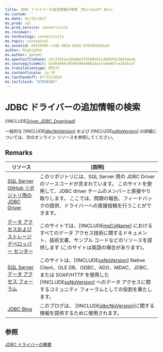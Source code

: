 ```yaml
---
title: JDBC ドライバーの追加情報の検索 |Microsoft Docs
ms.custom: ''
ms.date: 01/19/2017
ms.prod: sql
ms.prod_service: connectivity
ms.reviewer: ''
ms.technology: connectivity
ms.topic: conceptual
ms.assetid: e0329385-c3ab-481d-81b5-6703955a91a9
author: MightyPen
ms.author: genemi
ms.openlocfilehash: c6137b51e1bb06e3797b0562cdbb0f9236834aa6
ms.sourcegitcommit: b2464064c0566590e486a3aafae6d67ce2645cef
ms.translationtype: MTE75
ms.contentlocale: ja-JP
ms.lasthandoff: 07/15/2019
ms.locfileid: "67956585"
---
```

# <a name="finding-additional-jdbc-driver-information"></a>JDBC ドライバーの追加情報の検索

[!INCLUDE[Driver_JDBC_Download](../../includes/driver_jdbc_download.md)]

  一般的な [!INCLUDE[jdbcNoVersion](../../includes/jdbcnoversion_md.md)] および [!INCLUDE[ssNoVersion](../../includes/ssnoversion-md.md)] の詳細については、次のオンライン リソースを参照してください。  
  
## <a name="remarks"></a>Remarks  
  
|リソース|[説明]|  
|--------------|-----------------|  
|[SQL Server GitHub リポジトリ用の JDBC Driver](https://github.com/microsoft/mssql-jdbc)|このリポジトリには、SQL Server 用の JDBC Driver のソースコードが含まれています。 このサイトを使用して、JDBC driver チームのメンバーと直接やり取りします。 ここでは、問題の報告、フィードバックの提供、ドライバーへの直接投稿を行うことができます。|
|[データ アクセスおよびストレージ デベロッパー センター](https://go.microsoft.com/fwlink?linkid=4173)|このサイトでは、[!INCLUDE[msCoName](../../includes/msconame_md.md)] におけるすべてのデータ アクセス技術に関するドキュメント、技術文書、サンプル コードなどのリソースを提供します (このサイトは英語の場合があります)。|  
|[SQL Server データ アクセス フォーラム](https://go.microsoft.com/fwlink/?LinkId=70651)|このサイトは、[!INCLUDE[ssNoVersion](../../includes/ssnoversion-md.md)] Native Client、OLE DB、ODBC、ADO、MDAC、JDBC、または SOAP/HTTP を使用した [!INCLUDE[ssNoVersion](../../includes/ssnoversion-md.md)] へのデータ アクセスに関するコミュニティ フォーラムとしての役割を果たします。|  
|[JDBC Blog](https://go.microsoft.com/fwlink/?LinkId=124746)|このブログは、 [!INCLUDE[jdbcNoVersion](../../includes/jdbcnoversion_md.md)]に関する情報を提供するために使用されます。|  
  
## <a name="see-also"></a>参照  

 [JDBC ドライバーの概要](../../connect/jdbc/overview-of-the-jdbc-driver.md)  
